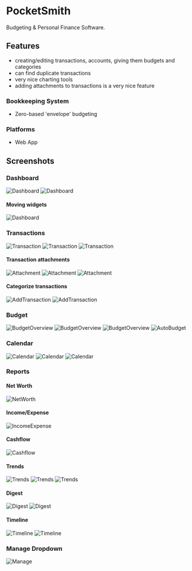 # PocketSmith

Budgeting & Personal Finance Software.

## Features

- creating/editing transactions, accounts, giving them budgets and categories
- can find duplicate transactions
- very nice charting tools
- adding attachments to transactions is a very nice feature

### Bookkeeping System

- Zero-based 'envelope' budgeting

### Platforms

- Web App

## Screenshots

### Dashboard

![Dashboard](resources/PocketSmith/Dashboard1.png)
![Dashboard](resources/PocketSmith/Dashboard2.png)

#### Moving widgets

![Dashboard](resources/PocketSmith/Dashboard3.png)

### Transactions

![Transaction](resources/PocketSmith/Transactions3.png)
![Transaction](resources/PocketSmith/Transactions4.png)
![Transaction](resources/PocketSmith/Transactions5.png)

#### Transaction attachments

![Attachment](resources/PocketSmith/Attachment1.png)
![Attachment](resources/PocketSmith/Attachment2.png)
![Attachment](resources/PocketSmith/Attachment3.png)

#### Categorize transactions

![AddTransaction](resources/PocketSmith/AddTransaction1.png)
![AddTransaction](resources/PocketSmith/AddTransaction2.png)

### Budget

![BudgetOverview](resources/PocketSmith/BudgetOverview1.png)
![BudgetOverview](resources/PocketSmith/BudgetOverview2.png)
![BudgetOverview](resources/PocketSmith/BudgetOverview3.png)
![AutoBudget](resources/PocketSmith/AutoBudget.png)

### Calendar

![Calendar](resources/PocketSmith/Calendar1.png)
![Calendar](resources/PocketSmith/Calendar2.png)
![Calendar](resources/PocketSmith/Calendar3.png)

### Reports

#### Net Worth

![NetWorth](resources/PocketSmith/NetWorth.png)

#### Income/Expense

![IncomeExpense](resources/PocketSmith/IncomeExpense.png)

#### Cashflow

![Cashflow](resources/PocketSmith/Cashflow.png)

#### Trends

![Trends](resources/PocketSmith/Trends.png)
![Trends](resources/PocketSmith/Trends2.png)
![Trends](resources/PocketSmith/Trends3.png)

#### Digest

![Digest](resources/PocketSmith/Digest1.png)
![Digest](resources/PocketSmith/Digest2.png)

#### Timeline

![Timeline](resources/PocketSmith/Timeline1.png)
![Timeline](resources/PocketSmith/Timeline2.png)

### Manage Dropdown

![Manage](resources/PocketSmith/Manage.png)
